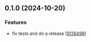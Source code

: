 ## 0.1.0 (2024-10-20)


### Features

* fix tests and do a release ([5f28498](https://example.com///commit/5f28498fc207402658e75a8c3c136720269d6c84))

